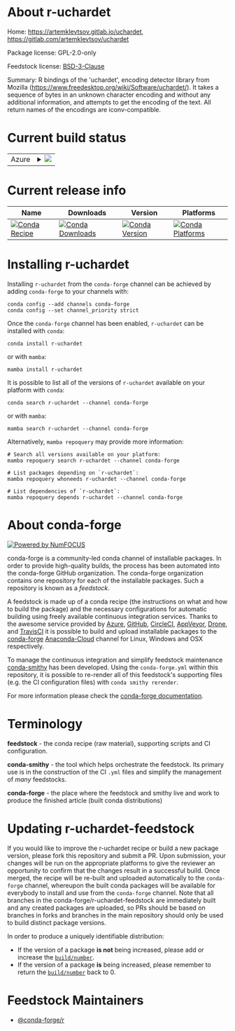 About r-uchardet
================

Home: https://artemklevtsov.gitlab.io/uchardet, https://gitlab.com/artemklevtsov/uchardet

Package license: GPL-2.0-only

Feedstock license: [BSD-3-Clause](https://github.com/conda-forge/r-uchardet-feedstock/blob/main/LICENSE.txt)

Summary: R bindings of the 'uchardet', encoding detector library from Mozilla (<https://www.freedesktop.org/wiki/Software/uchardet/>). It takes a sequence of bytes in an unknown character encoding and without any additional information, and attempts to get the encoding of the text. All return names of the encodings are iconv-compatible.

Current build status
====================


<table>
    
  <tr>
    <td>Azure</td>
    <td>
      <details>
        <summary>
          <a href="https://dev.azure.com/conda-forge/feedstock-builds/_build/latest?definitionId=12939&branchName=main">
            <img src="https://dev.azure.com/conda-forge/feedstock-builds/_apis/build/status/r-uchardet-feedstock?branchName=main">
          </a>
        </summary>
        <table>
          <thead><tr><th>Variant</th><th>Status</th></tr></thead>
          <tbody><tr>
              <td>linux_64_r_base4.1</td>
              <td>
                <a href="https://dev.azure.com/conda-forge/feedstock-builds/_build/latest?definitionId=12939&branchName=main">
                  <img src="https://dev.azure.com/conda-forge/feedstock-builds/_apis/build/status/r-uchardet-feedstock?branchName=main&jobName=linux&configuration=linux%20linux_64_r_base4.1" alt="variant">
                </a>
              </td>
            </tr><tr>
              <td>linux_64_r_base4.2</td>
              <td>
                <a href="https://dev.azure.com/conda-forge/feedstock-builds/_build/latest?definitionId=12939&branchName=main">
                  <img src="https://dev.azure.com/conda-forge/feedstock-builds/_apis/build/status/r-uchardet-feedstock?branchName=main&jobName=linux&configuration=linux%20linux_64_r_base4.2" alt="variant">
                </a>
              </td>
            </tr><tr>
              <td>osx_64_r_base4.1</td>
              <td>
                <a href="https://dev.azure.com/conda-forge/feedstock-builds/_build/latest?definitionId=12939&branchName=main">
                  <img src="https://dev.azure.com/conda-forge/feedstock-builds/_apis/build/status/r-uchardet-feedstock?branchName=main&jobName=osx&configuration=osx%20osx_64_r_base4.1" alt="variant">
                </a>
              </td>
            </tr><tr>
              <td>osx_64_r_base4.2</td>
              <td>
                <a href="https://dev.azure.com/conda-forge/feedstock-builds/_build/latest?definitionId=12939&branchName=main">
                  <img src="https://dev.azure.com/conda-forge/feedstock-builds/_apis/build/status/r-uchardet-feedstock?branchName=main&jobName=osx&configuration=osx%20osx_64_r_base4.2" alt="variant">
                </a>
              </td>
            </tr><tr>
              <td>win_64</td>
              <td>
                <a href="https://dev.azure.com/conda-forge/feedstock-builds/_build/latest?definitionId=12939&branchName=main">
                  <img src="https://dev.azure.com/conda-forge/feedstock-builds/_apis/build/status/r-uchardet-feedstock?branchName=main&jobName=win&configuration=win%20win_64_" alt="variant">
                </a>
              </td>
            </tr>
          </tbody>
        </table>
      </details>
    </td>
  </tr>
</table>

Current release info
====================

| Name | Downloads | Version | Platforms |
| --- | --- | --- | --- |
| [![Conda Recipe](https://img.shields.io/badge/recipe-r--uchardet-green.svg)](https://anaconda.org/conda-forge/r-uchardet) | [![Conda Downloads](https://img.shields.io/conda/dn/conda-forge/r-uchardet.svg)](https://anaconda.org/conda-forge/r-uchardet) | [![Conda Version](https://img.shields.io/conda/vn/conda-forge/r-uchardet.svg)](https://anaconda.org/conda-forge/r-uchardet) | [![Conda Platforms](https://img.shields.io/conda/pn/conda-forge/r-uchardet.svg)](https://anaconda.org/conda-forge/r-uchardet) |

Installing r-uchardet
=====================

Installing `r-uchardet` from the `conda-forge` channel can be achieved by adding `conda-forge` to your channels with:

```
conda config --add channels conda-forge
conda config --set channel_priority strict
```

Once the `conda-forge` channel has been enabled, `r-uchardet` can be installed with `conda`:

```
conda install r-uchardet
```

or with `mamba`:

```
mamba install r-uchardet
```

It is possible to list all of the versions of `r-uchardet` available on your platform with `conda`:

```
conda search r-uchardet --channel conda-forge
```

or with `mamba`:

```
mamba search r-uchardet --channel conda-forge
```

Alternatively, `mamba repoquery` may provide more information:

```
# Search all versions available on your platform:
mamba repoquery search r-uchardet --channel conda-forge

# List packages depending on `r-uchardet`:
mamba repoquery whoneeds r-uchardet --channel conda-forge

# List dependencies of `r-uchardet`:
mamba repoquery depends r-uchardet --channel conda-forge
```


About conda-forge
=================

[![Powered by
NumFOCUS](https://img.shields.io/badge/powered%20by-NumFOCUS-orange.svg?style=flat&colorA=E1523D&colorB=007D8A)](https://numfocus.org)

conda-forge is a community-led conda channel of installable packages.
In order to provide high-quality builds, the process has been automated into the
conda-forge GitHub organization. The conda-forge organization contains one repository
for each of the installable packages. Such a repository is known as a *feedstock*.

A feedstock is made up of a conda recipe (the instructions on what and how to build
the package) and the necessary configurations for automatic building using freely
available continuous integration services. Thanks to the awesome service provided by
[Azure](https://azure.microsoft.com/en-us/services/devops/), [GitHub](https://github.com/),
[CircleCI](https://circleci.com/), [AppVeyor](https://www.appveyor.com/),
[Drone](https://cloud.drone.io/welcome), and [TravisCI](https://travis-ci.com/)
it is possible to build and upload installable packages to the
[conda-forge](https://anaconda.org/conda-forge) [Anaconda-Cloud](https://anaconda.org/)
channel for Linux, Windows and OSX respectively.

To manage the continuous integration and simplify feedstock maintenance
[conda-smithy](https://github.com/conda-forge/conda-smithy) has been developed.
Using the ``conda-forge.yml`` within this repository, it is possible to re-render all of
this feedstock's supporting files (e.g. the CI configuration files) with ``conda smithy rerender``.

For more information please check the [conda-forge documentation](https://conda-forge.org/docs/).

Terminology
===========

**feedstock** - the conda recipe (raw material), supporting scripts and CI configuration.

**conda-smithy** - the tool which helps orchestrate the feedstock.
                   Its primary use is in the construction of the CI ``.yml`` files
                   and simplify the management of *many* feedstocks.

**conda-forge** - the place where the feedstock and smithy live and work to
                  produce the finished article (built conda distributions)


Updating r-uchardet-feedstock
=============================

If you would like to improve the r-uchardet recipe or build a new
package version, please fork this repository and submit a PR. Upon submission,
your changes will be run on the appropriate platforms to give the reviewer an
opportunity to confirm that the changes result in a successful build. Once
merged, the recipe will be re-built and uploaded automatically to the
`conda-forge` channel, whereupon the built conda packages will be available for
everybody to install and use from the `conda-forge` channel.
Note that all branches in the conda-forge/r-uchardet-feedstock are
immediately built and any created packages are uploaded, so PRs should be based
on branches in forks and branches in the main repository should only be used to
build distinct package versions.

In order to produce a uniquely identifiable distribution:
 * If the version of a package **is not** being increased, please add or increase
   the [``build/number``](https://docs.conda.io/projects/conda-build/en/latest/resources/define-metadata.html#build-number-and-string).
 * If the version of a package **is** being increased, please remember to return
   the [``build/number``](https://docs.conda.io/projects/conda-build/en/latest/resources/define-metadata.html#build-number-and-string)
   back to 0.

Feedstock Maintainers
=====================

* [@conda-forge/r](https://github.com/conda-forge/r/)

